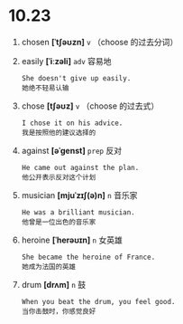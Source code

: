 # 10.23

1. chosen **[ˈtʃəʊzn]** `v` （choose 的过去分词）

2. easily **[ˈiːzəli]** `adv` 容易地

   ```
   She doesn't give up easily.
   她绝不轻易认输
   ```

3. chose **[tʃəʊz]** `v` （choose 的过去式）

   ```
   I chose it on his advice.
   我是按照他的建议选择的
   ```

4. against **[əˈɡenst]** `prep` 反对

   ```
   He came out against the plan.
   他公开表示反对这个计划
   ```

5. musician **[mjuˈzɪʃ(ə)n]** `n` 音乐家

   ```
   He was a brilliant musician.
   他曾是一位出色的音乐家
   ```

6. heroine **[ˈherəʊɪn]** `n` 女英雄

   ```
   She became the heroine of France.
   她成为法国的英雄
   ```

7. drum **[drʌm]** `n` 鼓
   ```
   When you beat the drum, you feel good.
   当你击鼓时，你感觉良好
   ```
